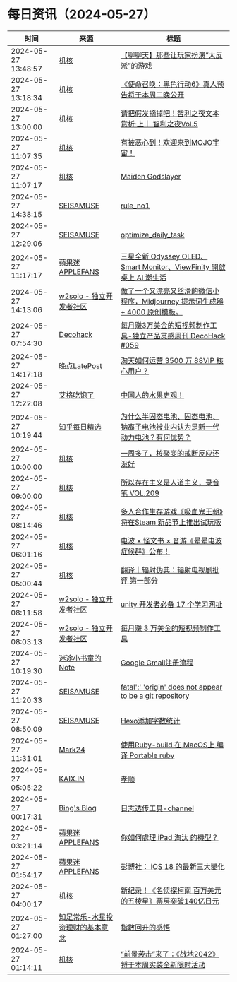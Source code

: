 ﻿# 每日资讯（2024-05-27）

|时间|来源|标题|
|---|---|---|
|2024-05-27 13:48:57|[机核](https://www.gcores.com/rss)|[【聊聊天】那些让玩家扮演“大反派”的游戏](https://www.gcores.com/articles/182507)|
|2024-05-27 13:18:34|[机核](https://www.gcores.com/rss)|[《使命召唤：黑色行动6》真人预告将于本周二晚公开](https://www.gcores.com/articles/182510)|
|2024-05-27 13:00:00|[机核](https://www.gcores.com/rss)|[请把假发摘掉吧！智利之夜文本赏析·上｜ 智利之夜Vol.5](https://www.gcores.com/radios/173207)|
|2024-05-27 11:07:35|[机核](https://www.gcores.com/rss)|[有被恶心到！欢迎来到MOJO宇宙！](https://www.gcores.com/videos/182491)|
|2024-05-27 11:07:17|[机核](https://www.gcores.com/rss)|[​Maiden Godslayer](https://www.gcores.com/videos/182497)|
|2024-05-27 14:38:15|[SEISAMUSE](https://www.seis-jun.xyz/atom.xml)|[rule_no1](http://www.seis-jun.xyz/rule-no1)|
|2024-05-27 12:29:06|[SEISAMUSE](https://www.seis-jun.xyz/atom.xml)|[optimize_daily_task](http://www.seis-jun.xyz/optimize-daily-task)|
|2024-05-27 11:17:17|[蘋果迷 APPLEFANS](https://applefans.today/feed/)|[三星全新 Odyssey OLED、Smart Monitor、ViewFinity 開啟桌上 AI 潮生活](https://applefans.today/2024-05-samsung-odyssey-oled-g8-press-release/)|
|2024-05-27 14:13:06|[w2solo - 独立开发者社区](https://w2solo.com/topics/feed)|[做了一个又漂亮又丝滑的微信小程序，Midjourney 提示词生成器 + 4000 原创模板。](https://w2solo.com/topics/4647)|
|2024-05-27 07:54:30|[Decohack](https://www.decohack.com/feed)|[每月赚3万美金的短视频制作工具-独立产品灵感周刊 DecoHack #059](https://www.decohack.com/Post/1534)|
|2024-05-27 14:17:18|[晚点LatePost](https://feedpress.me/wx-postlate)|[淘天如何运营 3500 万 88VIP 核心用户？](http://mp.weixin.qq.com/s?__biz=MzU3Mjk1OTQ0Ng%3D%3D&mid=2247516458&idx=1&sn=4f6bcf0320dcb54aaad11a9584fcd927)|
|2024-05-27 12:22:08|[艾格吃饱了](https://feedpress.me/wx-aigechibaole)|[中国人的水果史观！](http://mp.weixin.qq.com/s?__biz=MjM5NTYxODQyMA%3D%3D&mid=2653453446&idx=1&sn=40aefde25fe8428b512f16f72bb1083c)|
|2024-05-27 10:19:44|[知乎每日精选](https://www.zhihu.com/rss)|[为什么半固态电池、固态电池、钠离子电池被业内认为是新一代动力电池？有何优势？](http://www.zhihu.com/question/648735601/answer/3434048465?utm_campaign=rss&utm_medium=rss&utm_source=rss&utm_content=title)|
|2024-05-27 10:00:00|[机核](https://www.gcores.com/rss)|[一周多了，核聚变的戒断反应还没好](https://www.gcores.com/videos/182480)|
|2024-05-27 09:00:00|[机核](https://www.gcores.com/rss)|[所以存在主义是人道主义，录音笔 VOL.209](https://www.gcores.com/radios/182490)|
|2024-05-27 08:14:46|[机核](https://www.gcores.com/rss)|[多人合作生存游戏《吸血鬼王朝》将在Steam 新品节上推出试玩版](https://www.gcores.com/articles/182495)|
|2024-05-27 06:01:16|[机核](https://www.gcores.com/rss)|[电波 × 怪文书 × 音游《晕晕电波症候群》公布！](https://www.gcores.com/articles/182487)|
|2024-05-27 05:00:44|[机核](https://www.gcores.com/rss)|[翻译｜辐射伪典：辐射电视剧批评 第一部分](https://www.gcores.com/articles/182482)|
|2024-05-27 08:11:58|[w2solo - 独立开发者社区](https://w2solo.com/topics/feed)|[ unity 开发者必备 17 个学习网址](https://w2solo.com/topics/4646)|
|2024-05-27 08:03:13|[w2solo - 独立开发者社区](https://w2solo.com/topics/feed)|[每月赚 3 万美金的短视频制作工具](https://w2solo.com/topics/4645)|
|2024-05-27 10:19:30|[迷途小书童的Note](https://xugaoxiang.com/feed)|[Google Gmail注册流程](https://xugaoxiang.com/2024/05/27/gmail-register/)|
|2024-05-27 11:20:33|[SEISAMUSE](https://www.seis-jun.xyz/atom.xml)|[fatal'\:' 'origin' does not appear to be a git repository](http://www.seis-jun.xyz/git-error)|
|2024-05-27 08:50:09|[SEISAMUSE](https://www.seis-jun.xyz/atom.xml)|[Hexo添加字数统计](http://www.seis-jun.xyz/add_counter)|
|2024-05-27 11:31:01|[Mark24](https://mark24code.github.io/feed.xml)|[使用Ruby-build 在 MacOS上 编译 Portable ruby](https://mark24code.github.io/ruby/2024/05/27/%E4%BD%BF%E7%94%A8Ruby-build-%E5%9C%A8-MacOS%E4%B8%8A-%E7%BC%96%E8%AF%91-Portable-ruby.html)|
|2024-05-27 05:05:22|[KAIX.IN](https://kaix.in/feed/)|[孝顺](https://kaix.in/2024/0527-filial-piety/)|
|2024-05-27 00:17:31|[Bing's Blog](https://www.bbing.com.cn/index.xml)|[日志透传工具-channel](https://imcbc.cn/202405/transmite-log-channel/)|
|2024-05-27 03:21:14|[蘋果迷 APPLEFANS](https://applefans.today/feed/)|[你如何處理 iPad 淘汰 的機型？](https://applefans.today/2024-05-cirp-report-what-apple-users-do-with-old-ipads/)|
|2024-05-27 01:54:17|[蘋果迷 APPLEFANS](https://applefans.today/feed/)|[彭博社： iOS 18 的最新三大變化](https://applefans.today/2024-05-mark-gurman-coming-in-ios-18/)|
|2024-05-27 04:00:17|[机核](https://www.gcores.com/rss)|[新纪录！《名侦探柯南 百万美元的五棱星》票房突破140亿日元](https://www.gcores.com/articles/182481)|
|2024-05-27 01:27:00|[知足常乐-水星投资理财的基本意念](http://mercurychong.blogspot.com/feeds/posts/default)|[指數回升的感悟](http://mercurychong.blogspot.com/2024/05/blog-post_26.html)|
|2024-05-27 01:14:11|[机核](https://www.gcores.com/rss)|[“前景袭击”来了：《战地2042》将于本周实装全新限时活动](https://www.gcores.com/articles/182469)|
